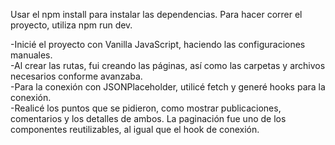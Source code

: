 Usar el npm install para instalar las dependencias.
Para hacer correr el proyecto, utiliza npm run dev.

-Inicié el proyecto con Vanilla JavaScript, haciendo las configuraciones manuales.  
-Al crear las rutas, fui creando las páginas, así como las carpetas y archivos necesarios conforme avanzaba.  
-Para la conexión con JSONPlaceholder, utilicé fetch y generé hooks para la conexión.  
-Realicé los puntos que se pidieron, como mostrar publicaciones, comentarios y los detalles de ambos. La paginación fue uno de los componentes reutilizables, al igual que el hook de conexión.  

